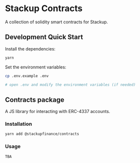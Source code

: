 # Stackup Contracts

A collection of solidity smart contracts for Stackup.

## Development Quick Start

Install the dependencies:

```bash
yarn
```

Set the environment variables:

```bash
cp .env.example .env

# open .env and modify the environment variables (if needed)
```

## Contracts package

A JS library for interacting with ERC-4337 accounts.

### Installation

```bash
yarn add @stackupfinance/contracts
```

### Usage

```
TBA
```
